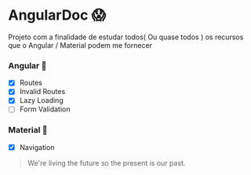 # AngularDoc :scream:

Projeto com a finalidade de estudar todos( Ou quase todos ) os recursos que o Angular / Material podem me fornecer

### Angular :book:
- [x] Routes
- [x] Invalid Routes
- [x] Lazy Loading
- [ ] Form Validation
### Material :book:

- [x] Navigation

> We're living the future so
> the present is our past.
